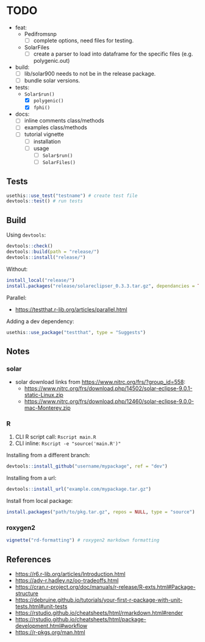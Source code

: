 # TODO

- feat:
    - Pedifromsnp
        - [ ] complete options, need files for testing.
    - SolarFiles
        - [ ] create a parser to load into dataframe for the specific files (e.g. polygenic.out)

- build:
    - [ ] lib/solar900 needs to not be in the release package.
    - [ ] bundle solar versions.

- tests:
    - `Solar$run()`
        - [x] `polygenic()`
        - [x] `fphi()`

- docs:
    - [ ] inline comments class/methods
    - [ ] examples class/methods
    - [ ] tutorial vignette
        - [ ] installation
        - [ ] usage
            - [ ] `Solar$run()`
            - [ ] `SolarFiles()`

## Tests

```r
usethis::use_test("testname") # create test file
devtools::test() # run tests
```

## Build

Using `devtools`:

```R
devtools::check()
devtools::build(path = "release/")
devtools::install("release/")
```

Without:

```R
install_local("release/")
install.packages("release/solareclipser_0.3.3.tar.gz", dependancies = TRUE)
```

Parallel:

- https://testthat.r-lib.org/articles/parallel.html

Adding a dev dependency:

```R
usethis::use_package("testthat", type = "Suggests")
```

## Notes

### solar

- solar download links from https://www.nitrc.org/frs/?group_id=558:
  - https://www.nitrc.org/frs/download.php/14502/solar-eclipse-9.0.1-static-Linux.zip
  - https://www.nitrc.org/frs/download.php/12460/solar-eclipse-9.0.0-mac-Monterey.zip

### R

1. CLI R script call: `Rscript main.R`
2. CLI inline: `Rscript -e "source('main.R')"`


Installing from a different branch:

```R
devtools::install_github("username/mypackage", ref = "dev")
```

Installing from a url:

```R
devtools::install_url("example.com/mypackage.tar.gz")
```

Install from local package: 

```R
install.packages("path/to/pkg.tar.gz", repos = NULL, type = "source")
```

### roxygen2

```r
vignette("rd-formatting") # roxygen2 markdown formatting
```

## References

- https://r6.r-lib.org/articles/Introduction.html
- https://adv-r.hadley.nz/oo-tradeoffs.html
- https://cran.r-project.org/doc/manuals/r-release/R-exts.html#Package-structure
- https://debruine.github.io/tutorials/your-first-r-package-with-unit-tests.html#unit-tests
- https://rstudio.github.io/cheatsheets/html/rmarkdown.html#render
- https://rstudio.github.io/cheatsheets/html/package-development.html#workflow
- https://r-pkgs.org/man.html
